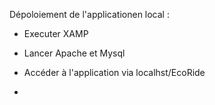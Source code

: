 


Dépoloiement de l'applicationen local :
- Executer XAMP
- Lancer Apache et Mysql
- Accéder à l'application via localhst/EcoRide

- 
